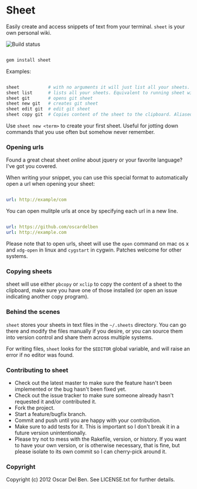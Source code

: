 # Sheet

Easily create and access snippets of text from your terminal. `sheet` is
your own personal wiki.

![Build status](https://secure.travis-ci.org/oscardelben/sheet.png)

```bash

gem install sheet
```

Examples:

```bash

sheet           # with no arguments it will just list all your sheets.
sheet list      # lists all your sheets. Equivalent to running sheet with no arguments. Aliased to sheet ls.
sheet git       # opens git sheet
sheet new git   # creates git sheet
sheet edit git  # edit git sheet
sheet copy git  # Copies content of the sheet to the clipboard. Aliased to sheet cp
```

Use `sheet new <term>` to create your first sheet. Useful for jotting
down commands that you use often but somehow never remember.

### Opening urls

Found a great cheat sheet *online* about jquery or your favorite
language? I've got you covered.

When writing your snippet, you can use this special format to
automatically open a url when opening your sheet:

```yaml

url: http://example/com
```

You can open mulitple urls at once by specifying each url in a new line.

```yaml

url: https://github.com/oscardelben
url: http://example.com
```

Please note that to open urls, sheet will use the `open` command on mac
os x and `xdg-open` in linux and `cygstart` in cygwin. Patches welcome
for other systems.

### Copying sheets

sheet will use either `pbcopy` or `xclip` to copy the content of a sheet
to the clipboard, make sure you have one of those installed (or open an
issue indicating another copy program).

### Behind the scenes

`sheet` stores your sheets in text files in the
`~/.sheets` directory. You can go there and modify the files manually if you desire,
or you can source them into version control and share them across
multiple systems.

For writing files, `sheet` looks for the `$EDITOR` global variable, and
will raise an error if no editor was found.

### Contributing to sheet

* Check out the latest master to make sure the feature hasn't been implemented or the bug hasn't been fixed yet.
* Check out the issue tracker to make sure someone already hasn't requested it and/or contributed it.
* Fork the project.
* Start a feature/bugfix branch.
* Commit and push until you are happy with your contribution.
* Make sure to add tests for it. This is important so I don't break it in a future version unintentionally.
* Please try not to mess with the Rakefile, version, or history. If you want to have your own version, or is otherwise necessary, that is fine, but please isolate to its own commit so I can cherry-pick around it.

### Copyright

Copyright (c) 2012 Oscar Del Ben. See LICENSE.txt for
further details.

